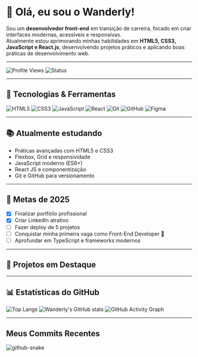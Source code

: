 # 👋 Olá, eu sou o Wanderly!

Sou um **desenvolvedor front-end** em transição de carreira, focado em criar interfaces modernas, acessíveis e responsivas.  
Atualmente estou aprimorando minhas habilidades em **HTML5, CSS3, JavaScript e React.js**, desenvolvendo projetos práticos e aplicando boas práticas de desenvolvimento web.

---

![Profile Views](https://komarev.com/ghpvc/?username=wanderlywrs&color=blue)
![Status](https://img.shields.io/badge/Dev-Focused-blue)

---

## 🚀 Tecnologias & Ferramentas

![HTML5](https://img.shields.io/badge/HTML5-%23E34F26.svg?style=for-the-badge&logo=html5&logoColor=white)
![CSS3](https://img.shields.io/badge/CSS3-%231572B6.svg?style=for-the-badge&logo=css3&logoColor=white)
![JavaScript](https://img.shields.io/badge/JavaScript-%23F7DF1E.svg?style=for-the-badge&logo=javascript&logoColor=black)
![React](https://img.shields.io/badge/React-%2320232a.svg?style=for-the-badge&logo=react&logoColor=%2361DAFB)
![Git](https://img.shields.io/badge/Git-%23F05033.svg?style=for-the-badge&logo=git&logoColor=white)
![GitHub](https://img.shields.io/badge/GitHub-%23121011.svg?style=for-the-badge&logo=github&logoColor=white)
![Figma](https://img.shields.io/badge/Figma-%23F24E1E.svg?style=for-the-badge&logo=figma&logoColor=white)

---

## 📚 Atualmente estudando

- Práticas avançadas com HTML5 e CSS3
- Flexbox, Grid e responsividade
- JavaScript moderno (ES6+)
- React JS e componentização
- Git e GitHub para versionamento

---

## 🎯 Metas de 2025

- [x] Finalizar portfólio profissional
- [x] Criar LinkedIn atrativo
- [ ] Fazer deploy de 5 projetos
- [ ] Conquistar minha primeira vaga como Front-End Developer 🚀
- [ ] Aprofundar em TypeScript e frameworks modernos

---

## 📌 Projetos em Destaque

---

## 📊 Estatísticas do GitHub

![Top Langs](https://github-readme-stats.vercel.app/api/top-langs/?username=wanderlywrs&layout=compact&theme=radical)
![Wanderly's GitHub stats](https://github-readme-stats.vercel.app/api?username=wanderlywrs&show_icons=true&theme=radical)
![GitHub Activity Graph](https://github-readme-activity-graph.vercel.app/graph?username=wanderlywrs&theme=radical)

---

##  Meus Commits Recentes
<picture>
  <source media="(prefers-color-scheme: dark)" srcset="github-snake-dark.svg" />
  <source media="(prefers-color-scheme: light)" srcset="github-snake.svg" />
  <img alt="github-snake" src="github-snake.svg" />
</picture>
